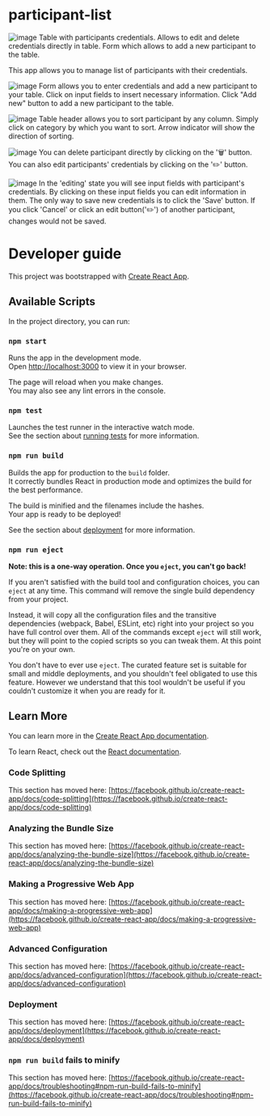 # participant-list
![image](https://user-images.githubusercontent.com/54273707/201926012-59f12614-23df-4e58-b68c-7155b5ade516.png)
Table with participants credentials. Allows to edit and delete credentials directly in table. Form which allows to add a new participant to the table.

This app allows you to manage list of participants with their credentials.

![image](https://user-images.githubusercontent.com/54273707/201922875-1dcbbd82-61a5-4e51-98eb-f86f33c11a8b.png)
Form allows you to enter credentials and add a new participant to your table. Click on input fields to insert necessary information. Click "Add new" button to add a new participant to the table.

![image](https://user-images.githubusercontent.com/54273707/201923384-09999552-28c0-4438-b202-fd3bb20bbe32.png)
Table header allows you to sort participant by any column. Simply click on category by which you want to sort. Arrow indicator will show the direction of sorting.

![image](https://user-images.githubusercontent.com/54273707/201923864-a1e7e5ef-f3eb-4e4b-a9a9-f7d01daad93a.png)
You can delete participant directly by clicking on the '🗑️' button. You can also edit participants' credentials by clicking on the '✏️' button.

![image](https://user-images.githubusercontent.com/54273707/201924697-6310cde1-853c-4922-a244-669b9f703a22.png)
In the 'editing' state you will see input fields with participant's credentials. By clicking on these input fields you can edit information in them. The only way to save new credentials is to click the 'Save' button. If you click 'Cancel' or click an edit button('✏️') of another participant, changes would not be saved.



# Developer guide

This project was bootstrapped with [Create React App](https://github.com/facebook/create-react-app).

## Available Scripts

In the project directory, you can run:

### `npm start`

Runs the app in the development mode.\
Open [http://localhost:3000](http://localhost:3000) to view it in your browser.

The page will reload when you make changes.\
You may also see any lint errors in the console.

### `npm test`

Launches the test runner in the interactive watch mode.\
See the section about [running tests](https://facebook.github.io/create-react-app/docs/running-tests) for more information.

### `npm run build`

Builds the app for production to the `build` folder.\
It correctly bundles React in production mode and optimizes the build for the best performance.

The build is minified and the filenames include the hashes.\
Your app is ready to be deployed!

See the section about [deployment](https://facebook.github.io/create-react-app/docs/deployment) for more information.

### `npm run eject`

**Note: this is a one-way operation. Once you `eject`, you can't go back!**

If you aren't satisfied with the build tool and configuration choices, you can `eject` at any time. This command will remove the single build dependency from your project.

Instead, it will copy all the configuration files and the transitive dependencies (webpack, Babel, ESLint, etc) right into your project so you have full control over them. All of the commands except `eject` will still work, but they will point to the copied scripts so you can tweak them. At this point you're on your own.

You don't have to ever use `eject`. The curated feature set is suitable for small and middle deployments, and you shouldn't feel obligated to use this feature. However we understand that this tool wouldn't be useful if you couldn't customize it when you are ready for it.

## Learn More

You can learn more in the [Create React App documentation](https://facebook.github.io/create-react-app/docs/getting-started).

To learn React, check out the [React documentation](https://reactjs.org/).

### Code Splitting

This section has moved here: [https://facebook.github.io/create-react-app/docs/code-splitting](https://facebook.github.io/create-react-app/docs/code-splitting)

### Analyzing the Bundle Size

This section has moved here: [https://facebook.github.io/create-react-app/docs/analyzing-the-bundle-size](https://facebook.github.io/create-react-app/docs/analyzing-the-bundle-size)

### Making a Progressive Web App

This section has moved here: [https://facebook.github.io/create-react-app/docs/making-a-progressive-web-app](https://facebook.github.io/create-react-app/docs/making-a-progressive-web-app)

### Advanced Configuration

This section has moved here: [https://facebook.github.io/create-react-app/docs/advanced-configuration](https://facebook.github.io/create-react-app/docs/advanced-configuration)

### Deployment

This section has moved here: [https://facebook.github.io/create-react-app/docs/deployment](https://facebook.github.io/create-react-app/docs/deployment)

### `npm run build` fails to minify

This section has moved here: [https://facebook.github.io/create-react-app/docs/troubleshooting#npm-run-build-fails-to-minify](https://facebook.github.io/create-react-app/docs/troubleshooting#npm-run-build-fails-to-minify)

